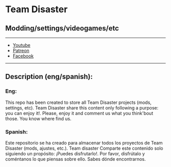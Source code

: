 # Team Disaster
## Modding/settings/videogames/etc
---
- [Youtube](https://www.youtube.com/@TeamDisaster)
- [Patreon](patreon.com/TeamDisaster)
- [Facebook](https://www.facebook.com/TeamDisasterTD)

---

## Description (eng/spanish):
### Eng:
This repo has been created to store all Team Disaster projects (mods, settings, etc). Team Disaster share this content only following a purpose: you can enjoy it!.
Please, enjoy it and comment us what you think'bout those. You know where find us.

### Spanish:
Este repositorio se ha creado para almacenar todos los proyectos de Team Disaster (mods, ajustes, etc.). Team disaster Comparte este contenido solo siguiendo un propósito: ¡Puedes disfrutarlo!.
Por favor, disfrútalo y coméntanos lo que piensas sobre ello. Sabes dónde encontrarnos.

